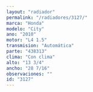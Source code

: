 ```yaml
---
layout: "radiador"
permalink: "/radiadores/3127/"
marca: "Honda"
modelo: "City"
ano: "2010"
motor: "L4 1.5"
transmision: "Automática"
parte: "438313"
clima: "Con clima"
alto: "13 3/4"
ancho: "28 7/16"
observaciones: ""
id: "3127"
---
```


